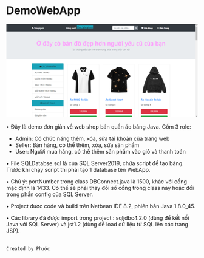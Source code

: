 # DemoWebApp

![alt text](https://github.com/tptanphuoc/DemoWebApp/blob/main/HomePageImage.png?raw=true)


• Đây là demo đơn giản về web shop bán quần áo bằng Java. Gồm 3 role: 
- Admin: Có chức năng thêm, xóa, sửa tài khoản của trang web
- Seller: Bán hàng, có thể thêm, xóa, sửa sản phẩm
- User: Người mua hàng, có thể thêm sản phẩm vào giỏ và thanh toán

• File SQLDatabse.sql là của SQL Server2019, chứa script để tạo bảng. Trước khi chạy script thì phải tạo 1 database tên WebApp.

• Chú ý: portNumber trong class DBConnect.java là 1500, khác với cổng mặc định là 1433. Có thể sẽ phải thay đổi số cổng trong class này hoặc đổi trong phần config của SQL Server.

• Project được code và build trên Netbean IDE 8.2, phiên bản Java 1.8.0_45.

• Các library đã được import trong project : sqljdbc4.2.0 (dùng để kết nối Java với SQL Server) và jst1.2 (dùng để load dữ liệu từ SQL lên các trang JSP).


                                                                                            Created by Phước
